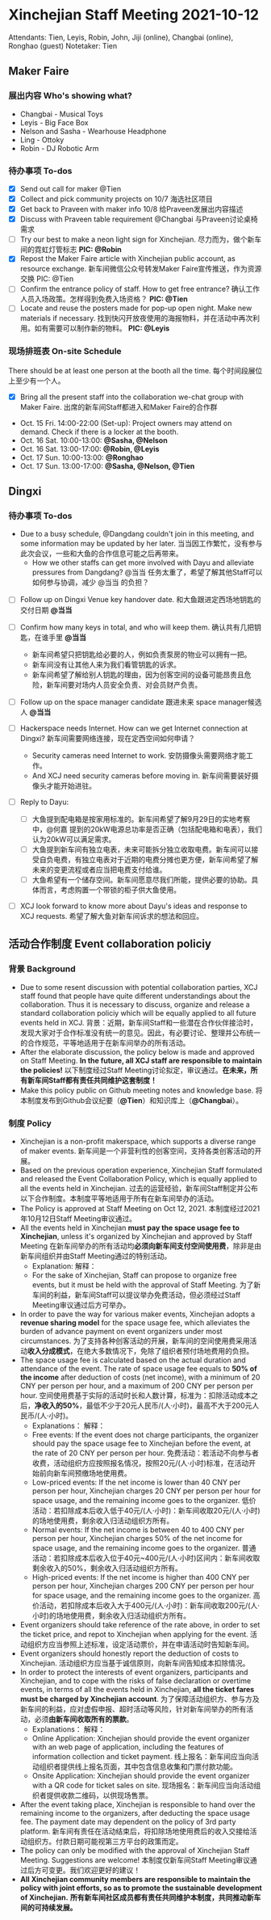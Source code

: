 Xinchejian Staff Meeting 2021-10-12
=========

Attendants: Tien, Leyis, Robin, John, Jiji (online), Changbai (online), Ronghao (guest)
Notetaker: Tien

## Maker Faire

### 展出内容 Who's showing what?

- Changbai - Musical Toys
- Leyis - Big Face Box
- Nelson and Sasha - Wearhouse Headphone
- Ling - Ottoky
- Robin - DJ Robotic Arm

### 待办事项 To-dos

- [x] Send out call for maker @Tien 
- [x] Collect and pick community projects on 10/7 海选社区项目
- [x] Get back to Praveen with maker info 10/8 给Praveen发展出内容描述
- [x] Discuss with Praveen table requirement @Changbai 与Praveen讨论桌椅需求
- [ ] Try our best to make a neon light sign for Xinchejian. 尽力而为，做个新车间的霓虹灯管标志 **PIC: @Robin**
- [x] Repost the Maker Faire article with Xinchejian public account, as resource exchange. 新车间微信公众号转发Maker Faire宣传推送，作为资源交换 PIC: @Tien
- [ ] Confirm the entrance policy of staff. How to get free entrance? 确认工作人员入场政策。怎样得到免费入场资格？ **PIC: @Tien**
- [ ] Locate and reuse the posters made for pop-up open night. Make new materials if necessary. 找到快闪开放夜使用的海报物料，并在活动中再次利用。如有需要可以制作新的物料。 **PIC: @Leyis**

### 现场排班表 On-site Schedule

There should be at least one person at the booth all the time. 每个时间段展位上至少有一个人。

- [x] Bring all the present staff into the collaboration we-chat group with Maker Faire. 出席的新车间Staff都进入和Maker Faire的合作群

- Oct. 15 Fri. 14:00-22:00 (Set-up): Project owners may attend on demand. Check if there is a locker at the booth.
- Oct. 16 Sat. 10:00-13:00: **@Sasha, @Nelson**
- Oct. 16 Sat. 13:00-17:00: **@Robin, @Leyis**
- Oct. 17 Sun. 10:00-13:00: **@Ronghao**
- Oct. 17 Sun. 13:00-17:00: **@Sasha, @Nelson, @Tien**



## Dingxi 

### 待办事项 To-dos

- Due to a busy schedule, @Dangdang couldn't join in this meeting, and some information may be updated by her later. 当当因工作繁忙，没有参与此次会议，一些和大鱼的合作信息可能之后再带来。
  - How we other staffs can get more involved with Dayu and alleviate pressures from Dangdang?
    @当当 任务太重了，希望了解其他Staff可以如何参与协调，减少 @当当 的负担？

- [ ] Follow up on Dingxi Venue key handover date. 和大鱼跟进定西场地钥匙的交付日期 **@当当** 
- [ ] Confirm how many keys in total, and who will keep them. 确认共有几把钥匙，在谁手里  **@当当** 
  - 新车间希望只把钥匙给必要的人，例如负责泵房的物业可以拥有一把。
  - 新车间没有让其他人来为我们看管钥匙的诉求。
  - 新车间希望了解给别人钥匙的理由，因为创客空间的设备可能昂贵且危险，新车间要对场内人员安全负责、对会员财产负责。
- [ ] Follow up on the space manager candidate 跟进未来 space manager候选人 **@当当**
- [ ] Hackerspace needs Internet. How can we get Internet connection at Dingxi? 新车间需要网络连接，现在定西空间如何申请？
  - Security cameras need Internet to work. 安防摄像头需要网络才能工作。
  - And XCJ need security cameras before moving in. 新车间需要装好摄像头才能开始进驻。
- [ ] Reply to Dayu:
  - [ ] 大鱼提到配电箱是按家用标准的。新车间希望了解9月29日的实地考察中，@何嘉 提到的20kW电源总功率是否正确（包括配电箱和电表），我们认为20kW可以满足需求。
  - [ ] 大鱼提到新车间有独立电表，未来可能拆分独立收取电费。新车间可以接受自负电费，有独立电表对于近期的电费分摊也更方便，新车间希望了解未来的变更流程或者应当把电费支付给谁。
  - [ ] 大鱼希望有一个储存空间。新车间愿意尽我们所能，提供必要的协助。具体而言，考虑购置一个带锁的柜子供大鱼使用。
- [ ] XCJ look forward to know more about Dayu's ideas and response to XCJ requests. 希望了解大鱼对新车间诉求的想法和回应。



## 活动合作制度 Event collaboration policiy

### 背景 Background

- Due to some resent discussion with potential collaboration parties, XCJ staff found that people have quite different understandings about the collaboration. Thus it is necessary to discuss, organize and release a standard collaboration policiy which will be equally applied to all future events held in XCJ. 
  背景：近期，新车间Staff和一些潜在合作伙伴接洽时，发现大家对于合作标准没有统一的意见。因此，有必要讨论、整理并公布统一的合作规范，平等地适用于在新车间举办的所有活动。
- After the elaborate discussion, the policy below is made and approved on Staff Meeting. **In the future, all XCJ staff are responsible to maintain the policies!**
  以下制度经过Staff Meeting讨论拟定，审议通过。**在未来，所有新车间Staff都有责任共同维护这套制度！**
- Make this policy public on Github meeting notes and knowledge base. 
  将本制度发布到Github会议纪要（**@Tien**）和知识库上（**@Changbai**）。

### 制度 Policy

- Xinchejian is a non-profit makerspace, which supports a diverse range of maker events.
  新车间是一个非营利性的创客空间，支持各类创客活动的开展。
- Based on the previous operation experience, Xinchejian Staff formulated and released the Event Collaboration Policy, which is equally applied to all the events held in Xinchejian.
  过去的运营经验，新车间Staff制定并公布以下合作制度。本制度平等地适用于所有在新车间举办的活动。
- The Policy is approved at Staff Meeting on Oct 12, 2021.
  本制度经过2021年10月12日Staff Meeting审议通过。
- All the events held in Xinchejian **must pay the space usage fee to Xinchejian**, unless it's organized by Xinchejian and approved by Staff Meeting
  在新车间举办的所有活动均**必须向新车间支付空间使用费**，除非是由新车间组织并由Staff Meeting通过的特别活动。
  - Explanation:
    解释：
  - For the sake of Xinchejian, Staff can propose to organize free events, but it must be held with the approval of Staff Meeting. 
    为了新车间的利益，新车间Staff可以提议举办免费活动，但必须经过Staff Meeting审议通过后方可举办。
- In order to pave the way for various maker events, Xinchejian adopts a **revenue sharing model** for the space usage fee, which alleviates the burden of advance payment on event organizers under most circumstances.
  为了支持各种创客活动的开展，新车间的空间使用费采用活动**收入分成模式**，在绝大多数情况下，免除了组织者预付场地费用的负担。
- The space usage fee is calculated based on the actual duration and attendance of the event. The rate of space usage fee equals to **50% of the income** after deduction of costs (net income), with a minimum of 20 CNY per person per hour, and a maximum of 200 CNY per person per hour.
  空间使用费基于实际的活动时长和人数计算，标准为：扣除活动成本之后，**净收入的50%**，最低不少于20元人民币/(人·小时)，最高不大于200元人民币/(人·小时)。
  - Explanations：
    解释：
  - Free events: If the event does not charge participants, the organizer should pay the space usage fee to Xinchejian before the event, at the rate of 20 CNY per person per hour.
    免费活动：若活动不向参与者收费，活动组织方应按照报名情况，按照20元/(人·小时)标准，在活动开始前向新车间预缴场地使用费。
  - Low-priced events: If the net income is lower than 40 CNY per person per hour, Xinchejian charges 20 CNY per person per hour for space usage, and the remaining income goes to the organizer.
    低价活动：若扣除成本后收入低于40元/(人·小时)：新车间收取20元/(人·小时)的场地使用费，剩余收入归活动组织方所有。
  - Normal events: If the net income is between 40 to 400 CNY per person per hour, Xinchejian charges 50% of the net income for space usage, and the remaining income goes to the organizer.
    普通活动：若扣除成本后收入位于40元~400元/(人·小时)区间内：新车间收取剩余收入的50%，剩余收入归活动组织方所有。
  - High-priced events: If the net income is higher than 400 CNY per person per hour, Xinchejian charges 200 CNY per person per hour for space usage, and the remaining income goes to the organizer.
    高价活动，若扣除成本后收入大于400元/(人·小时)：新车间收取200元/(人·小时)的场地使用费，剩余收入归活动组织方所有。
- Event organizers should take reference of the rate above, in order to set the ticket price, and repot to Xinchejian when applying for the event. 
  活动组织方应当参照上述标准，设定活动票价，并在申请活动时告知新车间。
- Event organizers should honestly report the deduction of costs to Xinchejian. 
  活动组织方应当基于诚信原则，向新车间告知成本扣除情况。
- In order to protect the interests of event organizers, participants and Xinchejian, and to cope with the risks of false declaration or overtime events, in terms of all the events held in Xinchejian, **all the ticket fares must be charged by Xinchejian account**.
  为了保障活动组织方、参与方及新车间的利益，应对虚假申报、超时活动等风险，针对新车间举办的所有活动，必须**由新车间收取所有的票款**。
  - Explanations：
    解释：
  - Online Application: Xinchejian should provide the event organizer with an web page of application, including the features of information collection and ticket payment.
    线上报名：新车间应当向活动组织者提供线上报名页面，其中包含信息收集和门票付款功能。
  - Onsite Application: Xinchejian should provide the event organizer with a QR code for ticket sales on site.
    现场报名：新车间应当向活动组织者提供收款二维码，以供现场售票。
- After the event taking place, Xinchejian is responsible to hand over the remaining income to the organizers, after deducting the space usage fee. The payment date may dependent on the policy of 3rd party platform.
  新车间有责任在活动结束后，将扣除场地使用费后的收入交接给活动组织方。付款日期可能视第三方平台的政策而定。
- The policy can only be modified with the approval of Xinchejian Staff Meeting. Suggestions are welcome!
  本制度仅新车间Staff Meeting审议通过后方可变更。我们欢迎更好的建议！
- **All Xinchejian community members are responsible to maintain the policy with joint efforts, so as to promote the sustainable development of Xinchejian.**
  **所有新车间社区成员都有责任共同维护本制度，共同推动新车间的可持续发展。**

